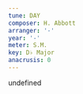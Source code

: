 ```yaml
---
tune: DAY
composer: H. Abbott
arranger: '-'
year: '-'
meter: S.M.
key: D♭ Major
anacrusis: 0
---
```

undefined